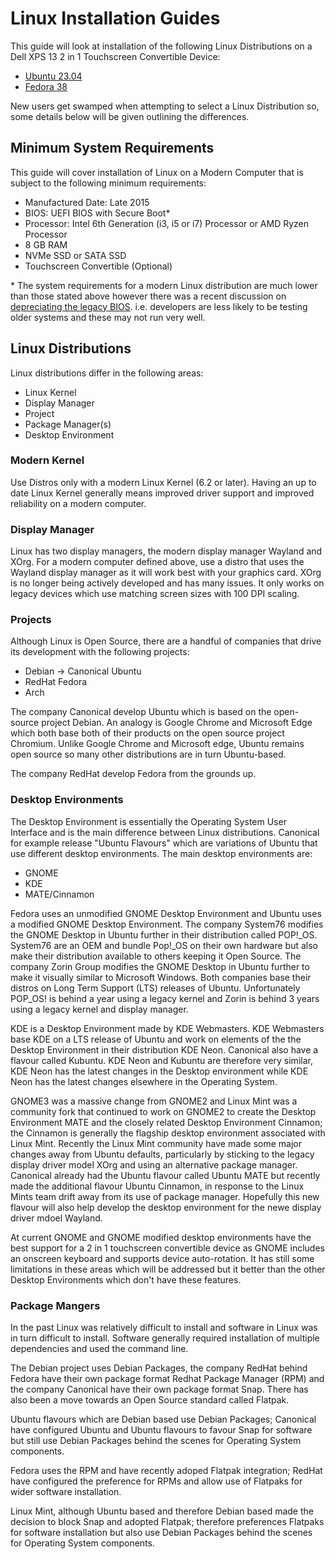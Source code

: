 # Linux Installation Guides

This guide will look at installation of the following Linux Distributions on a Dell XPS 13 2 in 1 Touchscreen Convertible Device:

* [Ubuntu 23.04](https://github.com/PhilipYip1988/linux/tree/main/001_ubuntu2304#readme)
* [Fedora 38](https://github.com/PhilipYip1988/linux/tree/main/002_fedora38#readme)

New users get swamped when attempting to select a Linux Distribution so, some details below will be given outlining the differences.

## Minimum System Requirements

This guide will cover installation of Linux on a Modern Computer that is subject to the following minimum requirements:

* Manufactured Date: Late 2015
* BIOS: UEFI BIOS with Secure Boot*
* Processor: Intel 6th Generation (i3, i5 or i7) Processor or AMD Ryzen Processor 
* 8 GB RAM
* NVMe SSD or SATA SSD
* Touchscreen Convertible (Optional)

\* The system requirements for a modern Linux distribution are much lower than those stated above however there was a recent discussion on [depreciating the legacy BIOS](https://fedoraproject.org/wiki/Changes/DeprecateLegacyBIOS). i.e. developers are less likely to be testing older systems and these may not run very well.

## Linux Distributions 

Linux distributions differ in the following areas:

* Linux Kernel
* Display Manager
* Project
* Package Manager(s)
* Desktop Environment

### Modern Kernel

Use Distros only with a modern Linux Kernel (6.2 or later). Having an up to date Linux Kernel generally means improved driver support and improved reliability on a modern computer.

### Display Manager

Linux has two display managers, the modern display manager Wayland and XOrg. For a modern computer defined above, use a distro that uses the Wayland display manager as it will work best with your graphics card. XOrg is no longer being actively developed and has many issues. It only works on legacy devices which use matching screen sizes with 100 DPI scaling.

### Projects

Although Linux is Open Source, there are a handful of companies that drive its development with the following projects:

* Debian → Canonical Ubuntu
* RedHat Fedora
* Arch

The company Canonical develop Ubuntu which is based on the open-source project Debian. An analogy is Google Chrome and Microsoft Edge which both base both of their products on the open source project Chromium. Unlike Google Chrome and Microsoft edge, Ubuntu remains open source so many other distributions are in turn Ubuntu-based.

The company RedHat develop Fedora from the grounds up.

### Desktop Environments

The Desktop Environment is essentially the Operating System User Interface and is the main difference between Linux distributions. Canonical for example release "Ubuntu Flavours" which are variations of Ubuntu that use different desktop environments. The main desktop environments are:

* GNOME
* KDE
* MATE/Cinnamon

Fedora uses an unmodified GNOME Desktop Environment and Ubuntu uses a modified GNOME Desktop Environment. The company System76 modifies the GNOME Desktop in Ubuntu further in their distribution called POP!_OS. System76 are an OEM and bundle Pop!_OS on their own hardware but also make their distribution available to others keeping it Open Source. The company Zorin Group modifies the GNOME Desktop in Ubuntu further to make it visually similar to Microsoft Windows. Both companies base their distros on Long Term Support (LTS) releases of Ubuntu. Unfortunately POP_OS! is behind a year using a legacy kernel and Zorin is behind 3 years using a legacy kernel and display manager.

KDE is a Desktop Environment made by KDE Webmasters. KDE Webmasters base KDE on a LTS release of Ubuntu and work on elements of the the Desktop Environment in their distribution KDE Neon. Canonical also have a flavour called Kubuntu. KDE Neon and Kubuntu are therefore very similar, KDE Neon has the latest changes in the Desktop environment while KDE Neon has the latest changes elsewhere in the Operating System.

GNOME3 was a massive change from GNOME2 and Linux Mint was a community fork that continued to work on GNOME2 to create the Desktop Environment MATE and the closely related Desktop Environment Cinnamon; the Cinnamon is generally the flagship desktop environment associated with Linux Mint. Recently the Linux Mint community have made some major changes away from Ubuntu defaults, particularly by sticking to the legacy display driver model XOrg and using an alternative package manager. Canonical already had the Ubuntu flavour called Ubuntu MATE but recently made the additional flavour Ubuntu Cinnamon, in response to the Linux Mints team drift away from its use of package manager. Hopefully this new flavour will also help develop the desktop environment for the newe display driver mdoel Wayland.

At current GNOME and GNOME modified desktop environments have the best support for a 2 in 1 touchscreen convertible device as GNOME includes an onscreen keyboard and supports device auto-rotation. It has still some limitations in these areas which will be addressed but it better than the other Desktop Environments which don't have these features.

### Package Mangers

In the past Linux was relatively difficult to install and software in Linux was in turn difficult to install. Software generally required installation of multiple dependencies and used the command line.

The Debian project uses Debian Packages, the company RedHat behind Fedora have their own package format Redhat Package Manager (RPM) and the company Canonical have their own package format Snap. There has also been a move towards an Open Source standard called Flatpak.

Ubuntu flavours which are Debian based use Debian Packages; Canonical have configured Ubuntu and Ubuntu flavours to favour Snap for software but still use Debian Packages behind the scenes for Operating System components.

Fedora uses the RPM and have recently adoped Flatpak integration; RedHat have configured the preference for RPMs and allow use of Flatpaks for wider software installation.

Linux Mint, although Ubuntu based and therefore Debian based made the decision to block Snap and adopted Flatpak; therefore preferences Flatpaks for software installation but also use Debian Packages behind the scenes for Operating System components.